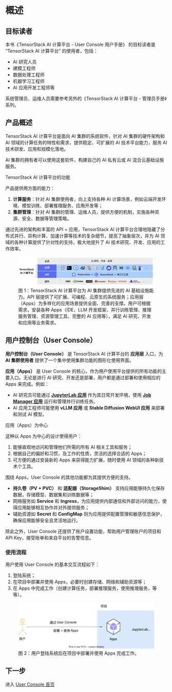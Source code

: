 # 概述

## 目标读者

本书《TensorStack AI 计算平台 - User Console 用户手册》 的目标读者是 “TensorStack AI 计算平台” 的使用者，包括：

- AI 研究人员
- 建模工程师
- 数据处理工程师
- 机器学习工程师
- AI 应用开发工程师等

系统管理员、运维人员需要参考另外的《TensorStack AI 计算平台 - 管理员手册》系列。

## 产品概述

TensorStack AI 计算平台是面向 AI 集群的系统软件，针对 AI 集群的硬件架构和 AI 领域的计算任务的特性和需求，提供稳定、可扩展的 AI 技术平台能力，服务 AI 技术研发、应用和规模化落地。

AI 集群的拥有者可以使用这套软件，构建自己的 AI 私有云或 AI 混合云基础设施服务。

<aside class="note info">
<div class="title">TensorStack AI 计算平台的功能</div>

产品提供两方面的能力：

1. **计算服务**：针对 AI 集群使用者，向上支持各种 AI 计算场景，例如云端开发环境、模型训练、部署推理服务、应用开发等；
1. **集群管理**：针对 AI 集群的管理、运维人员，提供方便的机制，实施各种资源、安全、数据等管理策略。

</aside>

通过先进的架构和丰富的 API + 应用，TensorStack AI 计算平台合理地隐藏了分布式并行、异构计算、加速计算等技术的复杂细节，提高了抽象层次，并为 AI 领域的各种计算提供了针对性的支持，极大地提升了 AI 技术研究、开发、应用的工作效率。

<figure class="architecture">
  <img alt="t9k-arch" src="./assets/overview/t9k-arch.png" />
  <figcaption>图 1：TensorStack AI 计算平台为 AI 集群提供先进的 AI 基础设施能力。API 层提供了可扩展、可编程、云原生的系统服务；应用层（Apps）为多样化的应用场景提供全面、完善的支撑。用户可根据需求，安装各种 Apps（IDE、LLM 开发框架、并行训练管理、推理服务管理、资源管理工具、完整的 AI 应用等），满足 AI 研究、开发和应用等业务需求。</figcaption>
</figure>

## 用户控制台（User Console）

**用户控制台（User Console）** 是 TensorStack AI 计算平台的 **应用层** 入口，为 **AI 集群使用者** 提供了一个集中使用集群功能的图形化使用界面。

**应用（Apps）** 是 User Console 的核心，作为用户使用平台提供的所有功能的主要入口。无论是进行 AI 研究、开发还是部署，用户都是通过部署和使用相应的 Apps 来完成。例如：

- AI 研究员可能通过 **[JupyterLab 应用](./app/jupyter-lab.md)** 作为其日常开发环境，使用 **[Job Manager 应用](./app/job-manager.md)** 运行和管理并行训练任务。
- AI 应用工程师可能使用 **vLLM 应用** 或 **Stable Diffusion WebUI 应用** 来部署和测试 AI 模型。

<aside class="note info">
<div class="title">应用（Apps）为中心</div>

这种以 Apps 为中心的设计使得用户：

1. 能够直观地访问和管理他们所需的所有 AI 相关工具和服务；
2. 根据自己的偏好和习惯，及工作的性质，灵活的选择合适的 Apps；
3. 可方便的通过安装新的 Apps 来获得能力扩展，随时使用 AI 领域的各种新技术个工具。

</aside>

围绕 Apps，User Console 的其他功能都为其提供方便的支持。

- **持久卷（PV + PVC）** 和 **适配器（StorageShim）** 支持应用能够持久化保存数据，存储模型、数据集和训练数据等；
- 网络服务如 **Service** 和 **Ingress**，为应用提供内部通信和外部访问的能力，使得应用能够相互协作并对外提供服务；
- 辅助资源如 **Secret** 和 **ConfigMap** 则为应用提供配置管理和敏感信息保护，确保应用能够安全且灵活地运行。

除此之外，User Console 还提供了账户设置功能，帮助用户管理账户的项目和 API Key，接受账单和来自平台的告警信息。

### 使用流程

用户使用 User Console 的基本交互流程如下：

1. 登陆系统；
2. 在项目中部署并使用 Apps，必要时创建存储、网络和辅助资源等；
3. 在 Apps 中完成工作（创建计算任务，部署推理服务，使用推理服务，等等）。

<figure class="architecture">
  <img alt="use-user-console" src="./assets/overview/use-user-console.drawio.svg" />
  <figcaption>图 2：用户登陆系统后在项目中部署并使用 Apps 完成工作。</figcaption>
</figure>

## 下一步

进入 [User Console 首页](./homepage.md)
